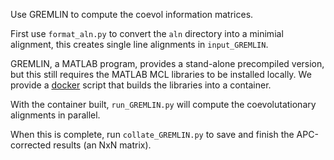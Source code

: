 Use GREMLIN to compute the coevol information matrices.

First use `format_aln.py` to convert the `aln` directory into a minimial alignment, this creates single line alignments in `input_GREMLIN`.

GREMLIN, a MATLAB program, provides a stand-alone precompiled version, but this still requires the MATLAB MCL libraries to be installed locally. We provide a [docker](docker_matlab) script that builds the libraries into a container.

With the container built, `run_GREMLIN.py` will compute the coevolutationary alignments in parallel. 

When this is complete, run `collate_GREMLIN.py` to save and finish the APC-corrected results (an NxN matrix).
